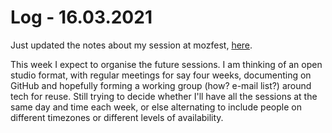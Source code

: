 # Log - 16.03.2021

Just updated the notes about my session at mozfest, [here](../workshops/mozfest/session-notes.md).

This week I expect to organise the future sessions. I am thinking of an open studio format, with regular meetings for say four weeks, documenting on GitHub and hopefully forming a working group (how? e-mail list?) around tech for reuse. Still trying to decide whether I'll have all the sessions at the same day and time each week, or else alternating to include people on different timezones or different levels of availability.
